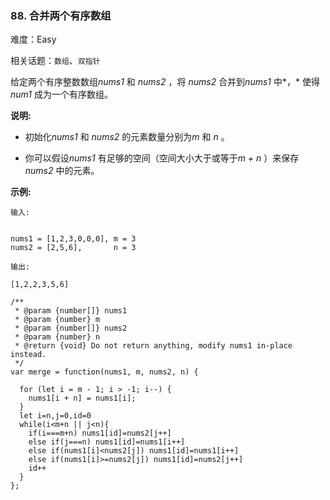 ### 88. 合并两个有序数组

难度：Easy

相关话题：`数组`、`双指针`

给定两个有序整数数组*nums1* 和 *nums2* ，将 *nums2* 合并到*nums1* 中*，* 使得*num1* 成为一个有序数组。



**说明:** 




* 初始化*nums1*  和 *nums2*  的元素数量分别为*m*  和 *n* 。

* 你可以假设*nums1* 有足够的空间（空间大小大于或等于*m + n* ）来保存 *nums2*  中的元素。





**示例:** 





```
输入:


nums1 = [1,2,3,0,0,0], m = 3
nums2 = [2,5,6],       n = 3

输出:

[1,2,2,3,5,6]
```



```
/**
 * @param {number[]} nums1
 * @param {number} m
 * @param {number[]} nums2
 * @param {number} n
 * @return {void} Do not return anything, modify nums1 in-place instead.
 */
var merge = function(nums1, m, nums2, n) {
  
  for (let i = m - 1; i > -1; i--) {
    nums1[i + n] = nums1[i];
  }
  let i=n,j=0,id=0
  while(i<m+n || j<n){
    if(i===m+n) nums1[id]=nums2[j++]
    else if(j===n) nums1[id]=nums1[i++]
    else if(nums1[i]<nums2[j]) nums1[id]=nums1[i++]
    else if(nums1[i]>=nums2[j]) nums1[id]=nums2[j++]
    id++
  }
};



```

